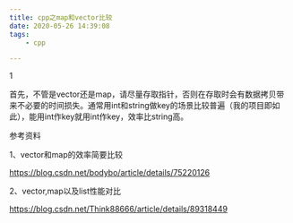 ```yaml
---
title: cpp之map和vector比较
date: 2020-05-26 14:39:08
tags:
	- cpp

---
```


1

首先，不管是vector还是map，请尽量存取指针，否则在存取时会有数据拷贝带来不必要的时间损失。通常用int和string做key的场景比较普遍（我的项目即如此），能用int作key就用int作key，效率比string高。



参考资料

1、vector和map的效率简要比较

https://blog.csdn.net/bodybo/article/details/75220126

2、vector,map以及list性能对比

https://blog.csdn.net/Think88666/article/details/89318449

